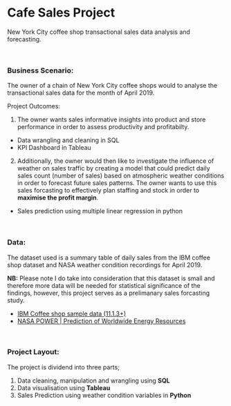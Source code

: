 # Cafe Sales Project
New York City coffee shop transactional sales data analysis and forecasting.

<br>

### Business Scenario:
The owner of a chain of New York City coffee shops would to analyse the transactional sales data for the month of April 2019.

Project Outcomes:
1. The owner wants sales informative insights into product and store performance in order to assess productivity and profitabilty.
  - Data wrangling and cleaning in SQL
  - KPI Dashboard in Tableau

2. Additionally, the owner would then like to investigate the influence of weather on sales traffic by creating a model that could predict daily sales count (number of sales) based on atmospheric weather conditions in order to forecast future sales patterns. The owner wants to use this sales forcasting to effectively plan staffing and stock in order to **maximise the profit margin**.
  - Sales prediction using multiple linear regression in python


<br>

### Data:
The dataset used is a summary table of daily sales from the IBM coffee shop dataset and NASA weather condition recordings for April 2019.

**NB:** Please note I do take into consideration that this dataset is small and therefore more data will be needed for statistical significance of the findings, however, this project serves as a prelimanary sales forcasting study.

- [IBM Coffee shop sample data (11.1.3+)](https://community.ibm.com/community/user/businessanalytics/blogs/steven-macko/2019/07/12/beanie-coffee-1113)
- [NASA POWER | Prediction of Worldwide Energy Resources](https://power.larc.nasa.gov)

<br>

### Project Layout:
The project is dividend into three parts;
  1. Data cleaning, manipulation and wrangling using **SQL**
  2. Data visualisation using **Tableau**
  3. Sales Prediction using weather condition variables in **Python**
